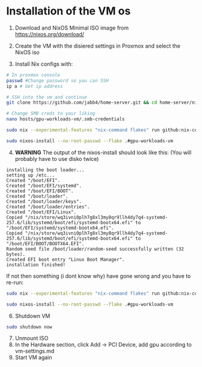 # Installation of the VM os

1. Download and NixOS Minimal ISO image from https://nixos.org/download/

2. Create the VM with the disiered settings in Proxmox and select the NixOS iso

3. Install Nix configs with:
````bash
# In proxmox console
passwd #Change password so you can SSH
ip a # Get ip address

# SSH into the vm and continue
git clone https://github.com/jabb4/home-server.git && cd home-server/nixos

# Change SMB creds to your liking
nano hosts/gpu-workloads-vm/.smb-credentials

sudo nix --experimental-features "nix-command flakes" run github:nix-community/disko/latest -- --mode destroy,format,mount --yes-wipe-all-disks hosts/gpu-workloads-vm/disk-config.nix && nix-collect-garbage -d

sudo nixos-install --no-root-passwd --flake .#gpu-workloads-vm

````

4. **WARNING** The output of the nixos-install should look like this: (You will probably have to use disko twice)
````
installing the boot loader...
setting up /etc...
Created "/boot/EFI".
Created "/boot/EFI/systemd".
Created "/boot/EFI/BOOT".
Created "/boot/loader".
Created "/boot/loader/keys".
Created "/boot/loader/entries".
Created "/boot/EFI/Linux".
Copied "/nix/store/wq3ivni0plh7g8xl3my8qr9llh4dy7q4-systemd-257.6/lib/systemd/boot/efi/systemd-bootx64.efi" to "/boot/EFI/systemd/systemd-bootx64.efi".
Copied "/nix/store/wq3ivni0plh7g8xl3my8qr9llh4dy7q4-systemd-257.6/lib/systemd/boot/efi/systemd-bootx64.efi" to "/boot/EFI/BOOT/BOOTX64.EFI".
Random seed file /boot/loader/random-seed successfully written (32 bytes).
Created EFI boot entry "Linux Boot Manager".
installation finished!
````

If not then something (i dont know why) have gone wrong and you have to re-run:

````bash
sudo nix --experimental-features "nix-command flakes" run github:nix-community/disko/latest -- --mode destroy,format,mount --yes-wipe-all-disks hosts/gpu-workloads-vm/disk-config.nix && nix-collect-garbage -d

sudo nixos-install --no-root-passwd --flake .#gpu-workloads-vm
````

6. Shutdown VM
````bash
sudo shutdown now
````

7. Unmount ISO
8. In the Hardware section, click Add -> PCI Device, add gpu according to vm-settings.md
9. Start VM again